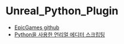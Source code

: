 # Unreal_Python_Plugin


* [EpicGames github](https://github.com/EpicGames)
* [Python을 사용한 언리얼 에디터 스크립팅](https://dev.epicgames.com/documentation/ko-kr/unreal-engine/scripting-the-unreal-editor-using-python)
